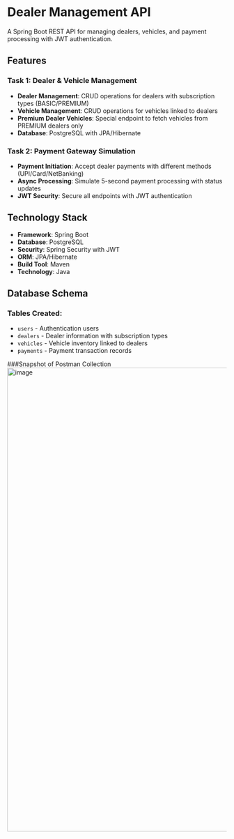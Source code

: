 # Dealer Management API

A Spring Boot REST API for managing dealers, vehicles, and payment processing with JWT authentication.

## Features

### Task 1: Dealer & Vehicle Management
- **Dealer Management**: CRUD operations for dealers with subscription types (BASIC/PREMIUM)
- **Vehicle Management**: CRUD operations for vehicles linked to dealers
- **Premium Dealer Vehicles**: Special endpoint to fetch vehicles from PREMIUM dealers only
- **Database**: PostgreSQL with JPA/Hibernate

### Task 2: Payment Gateway Simulation
- **Payment Initiation**: Accept dealer payments with different methods (UPI/Card/NetBanking)
- **Async Processing**: Simulate 5-second payment processing with status updates
- **JWT Security**: Secure all endpoints with JWT authentication

## Technology Stack

- **Framework**: Spring Boot
- **Database**: PostgreSQL
- **Security**: Spring Security with JWT
- **ORM**: JPA/Hibernate
- **Build Tool**: Maven
- **Technology**: Java

## Database Schema

### Tables Created:
- `users` - Authentication users
- `dealers` - Dealer information with subscription types
- `vehicles` - Vehicle inventory linked to dealers
- `payments` - Payment transaction records

###Snapshot of Postman Collection
<img width="1908" height="1064" alt="image" src="https://github.com/user-attachments/assets/97e36b04-8d4f-48a1-8488-fc5772c6e2fa" />
